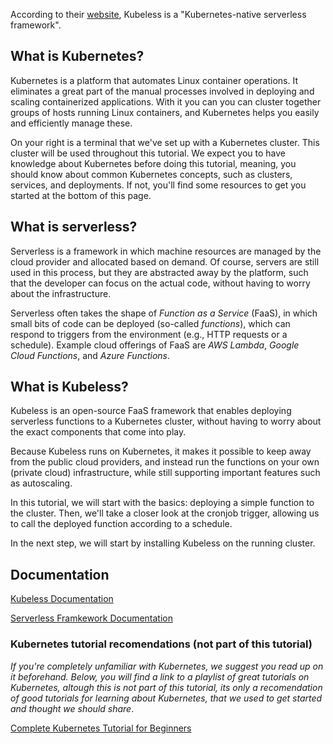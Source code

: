 According to their [website](https://kubeless.io/), Kubeless is a "Kubernetes-native serverless framework".

## What is Kubernetes?

Kubernetes is a platform that automates Linux container operations. It eliminates a great part of the manual processes involved in deploying and scaling containerized applications. With it you can you can cluster together groups of hosts running Linux containers, and Kubernetes helps you easily and efficiently manage these.

On your right is a terminal that we've set up with a Kubernetes cluster. This cluster will be used throughout this tutorial. We expect you to have knowledge about Kubernetes before doing this tutorial, meaning, you should know about common Kubernetes concepts, such as clusters, services, and deployments. If not, you'll find some resources to get you started at the bottom of this page.


## What is serverless?

Serverless is a framework in which machine resources are managed by the cloud provider and allocated based on demand. Of course, servers are still used in this process, but they are abstracted away by the platform, such that the developer can focus on the actual code, without having to worry about the infrastructure.

Serverless often takes the shape of *Function as a Service* (FaaS), in which small bits of code can be deployed (so-called *functions*), which can respond to triggers from the environment (e.g., HTTP requests or a schedule). Example cloud offerings of FaaS are _AWS Lambda_, _Google Cloud Functions_, and _Azure Functions_.


## What is Kubeless?

Kubeless is an open-source FaaS framework that enables deploying serverless functions to a Kubernetes cluster, without having to worry about the exact components that come into play.

Because Kubeless runs on Kubernetes, it makes it possible to keep away from the public cloud providers, and instead run the functions on your own (private cloud) infrastructure, while still supporting important features such as autoscaling.

In this tutorial, we will start with the basics: deploying a simple function to the cluster. Then, we'll take a closer look at the cronjob trigger, allowing us to call the deployed function according to a schedule.

In the next step, we will start by installing Kubeless on the running cluster.


## Documentation

[Kubeless Documentation](https://kubeless.io/docs/)

[Serverless Framkework Documentation](https://www.serverless.com/framework/docs/)


### Kubernetes tutorial recomendations (not part of this tutorial)

_If you're completely unfamiliar with Kubernetes, we suggest you read up on it beforehand. Below, you will find a link to a playlist of great tutorials on Kubernetes, altough this is not part of this tutorial, its only a recomendation of good tutorials for learning about Kubernetes, that we used to get started and thought we should share_.

[Complete Kubernetes Tutorial for Beginners](https://www.youtube.com/playlist?list=PLy7NrYWoggjziYQIDorlXjTvvwweTYoNC)

